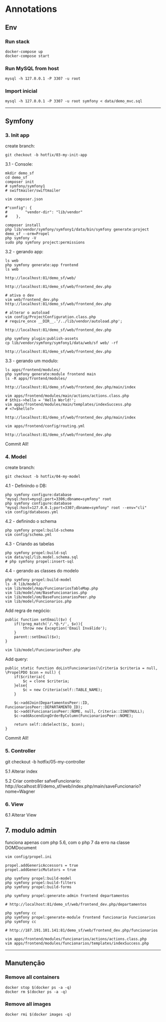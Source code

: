 # Annotations

## Env

### Run stack

```
docker-compose up
docker-compose start
```

### Run MySQL from host

```
mysql -h 127.0.0.1 -P 3307 -u root
```

### Import inicial

```
mysql -h 127.0.0.1 -P 3307 -u root symfony < data/demo_mvc.sql
```

---------------

## Symfony

### 3. Init app

create branch:
```
git checkout -b hotfix/03-my-init-app
```

3.1 - Console:

```
mkdir demo_sf
cd demo_sf
composer init
# symfony/symfony1
# swiftmailer/swiftmailer

vim composer.json

#"config": {
#        "vendor-dir": "lib/vendor"
#    },

composer install
php lib/vendor/symfony/symfony1/data/bin/symfony generate:project demo_sf --orm=Propel
php symfony -V
sudo php symfony project:permissions
```


3.2 - gerando app:

```
ls web
php symfony generate:app frontend
ls web

http://localhost:81/demo_sf/web/

http://localhost:81/demo_sf/web/frontend_dev.php

# ativa o dev
vim web/frontend_dev.php 
http://localhost:81/demo_sf/web/frontend_dev.php

# alterar o autoload
vim config/ProjectConfiguration.class.php
# require_once __DIR__.'/../lib/vendor/autoload.php';

http://localhost:81/demo_sf/web/frontend_dev.php

php symfony plugin:publish-assets
cp lib/vendor/symfony/symfony1/data/web/sf web/ -rf

http://localhost:81/demo_sf/web/frontend_dev.php
```


3.3 - gerando um modulo:

```
ls apps/frontend/modules/
php symfony generate:module frontend main
ls -R apps/frontend/modules/

http://localhost:81/demo_sf/web/frontend_dev.php/main/index

vim apps/frontend/modules/main/actions/actions.class.php
# $this->hello = 'Hello World!';
vim apps/frontend/modules/main/templates/indexSuccess.php
# <?=$hello?>

http://localhost:81/demo_sf/web/frontend_dev.php/main/index

vim apps/frontend/config/routing.yml

http://localhost:81/demo_sf/web/frontend_dev.php
```

Commit All!


### 4. Model

create branch:
```
git checkout -b hotfix/04-my-model
```

4.1 - Definindo o DB:

```
php symfony configure:database "mysql:host=mysql;port=3306;dbname=symfony" root
php symfony configure:database "mysql:host=127.0.0.1;port=3307;dbname=symfony" root --env="cli"
vim config/databases.yml
```

4.2 - definindo o schema
```
php symfony propel:build-schema
vim config/schema.yml
```

4.3 - Criando as tabelas
```
php symfony propel:build-sql
vim data/sql/lib.model.schema.sql
# php symfony propel:insert-sql
```

4.4 - gerando as classes do modelo
```
php symfony propel:build-model
ls -R lib/model/
vim lib/model/map/FuncionariosTableMap.php
vim lib/model/om/BaseFuncionarios.php
vim lib/model/om/BaseFuncionariosPeer.php
vim lib/model/Funcionarios.php
```

Add regra de negócio:
```
public function setEmail($v) {
    if(!preg_match('/.*@.*/', $v)){
        throw new Exception('Email Inválido');
    }
    parent::setEmail($v);
}
```


```
vim lib/model/FuncionariosPeer.php
```

Add query:
```
public static function doListFuncionarios(\Criteria $criteria = null, \PropelPDO $con = null) {
    if($criteria){
        $c = clone $criteria;
    }else{
        $c = new Criteria(self::TABLE_NAME);
    }
    
    $c->addJoin(DepartamentosPeer::ID, FuncionariosPeer::DEPARTAMENTO_ID);
    $c->add(FuncionariosPeer::NOME, null, Criteria::ISNOTNULL);
    $c->addAscendingOrderByColumn(FuncionariosPeer::NOME);
    
    return self::doSelect($c, $con);        
}
```

Commit All!

### 5. Controller

git checkout -b hotfix/05-my-controller

5.1 Alterar index

5.2 Criar controller safveFuncionario: http://localhost:81/demo_sf/web/index.php/main/saveFuncionario?nome=Wagner



### 6. View

6.1 Alterar View


## 7. modulo admin

funciona apenas com php 5.6, com o php 7 da erro na classe DOMDocument

```
vim config/propel.ini
```

```
propel.addGenericAccessors = true
propel.addGenericMutators = true
``` 

```
php symfony propel:build-model
php symfony propel:build-filters
php symfony propel:build-forms

php symfony propel:generate-admin frontend departamentos

# http://localhost:81/demo_sf/web/frontend_dev.php/departamentos

php symfony cc
php symfony propel:generate-module frontend funcionario Funcionarios
php symfony cc

# http://187.191.101.141:81/demo_sf/web/frontend_dev.php/funcionarios

vim apps/frontend/modules/funcionarios/actions/actions.class.php
vim apps/frontend/modules/funcionarios/templates/indexSuccess.php
```

--------------

## Manutenção

### Remove all containers

```
docker stop $(docker ps -a -q)
docker rm $(docker ps -a -q)
```

### Remove all images

```
docker rmi $(docker images -q)
```